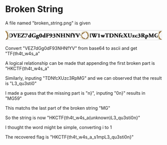 # Broken String

A file named "broken_string.png" is given

![](broken_string.png)

Convert "VEZ7dGg0dF93NHNfYV" from base64 to ascii and get "TF{th4t_w4s_a"

A logical relationship can be made that appending the first broken part is "HKCTF{th4t_w4s_a"

Similarly, inputing "TDNfcXUzc3RpMG" and we can observed that the result is "L3_qu3sti0"

I made a guess that the missing part is "n}", inputing "0n}" results in "MG59"

This matchs the last part of the broken string "MG"

So the string is now "HKCTF{th4t_w4s_a(unknown)L3_qu3sti0n}"

I thought the word might be simple, converting i to 1

The recovered flag is "HKCTF{th4t_w4s_a_s1mpL3_qu3sti0n}"
